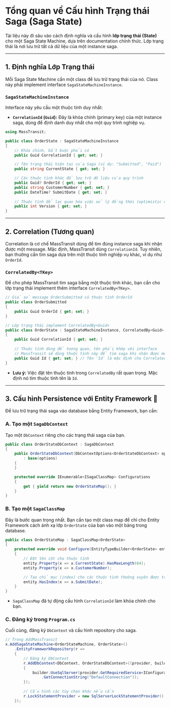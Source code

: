 # Tổng quan về Cấu hình Trạng thái Saga (Saga State)

Tài liệu này đi sâu vào cách định nghĩa và cấu hình **lớp trạng thái (State)** cho một Saga State Machine, dựa trên documentation chính thức. Lớp trạng thái là nơi lưu trữ tất cả dữ liệu của một instance saga.

---

## 1. Định nghĩa Lớp Trạng thái

Mỗi Saga State Machine cần một class để lưu trữ trạng thái của nó. Class này phải implement interface `SagaStateMachineInstance`.

### `SagaStateMachineInstance`
Interface này yêu cầu một thuộc tính duy nhất:
* **`CorrelationId` (`Guid`):** Đây là khóa chính (primary key) của một instance saga, dùng để định danh duy nhất cho một quy trình nghiệp vụ.

```csharp
using MassTransit;

public class OrderState : SagaStateMachineInstance
{
    // Khóa chính, bắt buộc phải có
    public Guid CorrelationId { get; set; }

    // Tên trạng thái hiện tại của Saga (ví dụ: "Submitted", "Paid")
    public string CurrentState { get; set; }

    // Các thuộc tính khác để lưu trữ dữ liệu của quy trình
    public Guid? OrderId { get; set; }
    public string CustomerNumber { get; set; }
    public DateTime? SubmitDate { get; set; }
    
    // Thuộc tính để lạc quan hóa việc xử lý đồng thời (optimistic concurrency)
    public int Version { get; set; }
}
```

---

## 2. Correlation (Tương quan)

Correlation là cơ chế MassTransit dùng để tìm đúng instance saga khi nhận được một message. Mặc định, MassTransit dùng `CorrelationId`. Tuy nhiên, bạn thường cần tìm saga dựa trên một thuộc tính nghiệp vụ khác, ví dụ như `OrderId`.

### `CorrelatedBy<TKey>`
Để cho phép MassTransit tìm saga bằng một thuộc tính khác, bạn cần cho lớp trạng thái implement thêm interface `CorrelatedBy<TKey>`.

```csharp
// Giả sử message OrderSubmitted có thuộc tính OrderId
public class OrderSubmitted 
{
    public Guid OrderId { get; set; }
}

// Lớp trạng thái implement CorrelatedBy<Guid>
public class OrderState : SagaStateMachineInstance, CorrelatedBy<Guid>
{
    public Guid CorrelationId { get; set; }
    
    // Thuộc tính dùng để tương quan, tên phải khớp với interface
    // MassTransit sẽ dùng thuộc tính này để tìm saga khi nhận được message OrderSubmitted
    public Guid Id { get; set; } // Tên 'Id' là mặc định cho CorrelatedBy<T>
}
```
* **Lưu ý:** Việc đặt tên thuộc tính trong `CorrelatedBy` rất quan trọng. Mặc định nó tìm thuộc tính tên là `Id`.

---

## 3. Cấu hình Persistence với Entity Framework 💾

Để lưu trữ trạng thái saga vào database bằng Entity Framework, bạn cần:

### A. Tạo một `SagaDbContext`
Tạo một `DbContext` riêng cho các trạng thái saga của bạn.

```csharp
public class OrderStateDbContext : SagaDbContext
{
    public OrderStateDbContext(DbContextOptions<OrderStateDbContext> options)
        : base(options)
    {
    }

    protected override IEnumerable<ISagaClassMap> Configurations
    {
        get { yield return new OrderStateMap(); }
    }
}
```

### B. Tạo một `SagaClassMap`
Đây là bước quan trọng nhất. Bạn cần tạo một class map để chỉ cho Entity Framework cách ánh xạ lớp `OrderState` của bạn vào một bảng trong database.

```csharp
public class OrderStateMap : SagaClassMap<OrderState>
{
    protected override void Configure(EntityTypeBuilder<OrderState> entity, ModelBuilder model)
    {
        // Đặt tên cột cho thuộc tính
        entity.Property(x => x.CurrentState).HasMaxLength(64);
        entity.Property(x => x.CustomerNumber);

        // Tạo chỉ mục (index) cho các thuộc tính thường xuyên được truy vấn
        entity.HasIndex(x => x.SubmitDate);
    }
}
```
* `SagaClassMap` đã tự động cấu hình `CorrelationId` làm khóa chính cho bạn.

### C. Đăng ký trong `Program.cs`
Cuối cùng, đăng ký `DbContext` và cấu hình repository cho saga.

```csharp
// Trong AddMassTransit
x.AddSagaStateMachine<OrderStateMachine, OrderState>()
    .EntityFrameworkRepository(r =>
    {
        // Đăng ký DbContext
        r.AddDbContext<DbContext, OrderStateDbContext>((provider, builder) =>
        {
            builder.UseSqlServer(provider.GetRequiredService<IConfiguration>()
                .GetConnectionString("DefaultConnection"));
        });
        
        // Cấu hình các tùy chọn khác nếu cần
        r.LockStatementProvider = new SqlServerLockStatementProvider();
    });
```